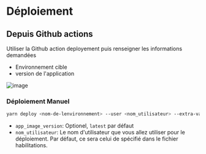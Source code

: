 # Déploiement

## Depuis Github actions

Utiliser la Github action deployement puis renseigner les informations demandées

- Environnement cible
- version de l'application

![image](https://github.com/mission-apprentissage/bal/assets/6003532/1f1b1968-d1fe-419b-9e8e-1743dc7c2c96)

### Déploiement Manuel

```bash
yarn deploy <nom-de-lenvironnement> --user <nom_utilisateur> --extra-vars=app_version=<app_image_version>
```

- `app_image_version`: Optionel, `latest` par défaut
- `nom_utilisateur`: Le nom d'utilisateur que vous allez utiliser pour le déploiement. Par défaut, ce sera celui de spécifié dans le fichier habilitations.
